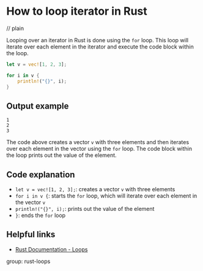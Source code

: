 # How to loop iterator in Rust
// plain

Looping over an iterator in Rust is done using the `for` loop. This loop will iterate over each element in the iterator and execute the code block within the loop.

```rust
let v = vec![1, 2, 3];

for i in v {
    println!("{}", i);
}
```

## Output example

```
1
2
3
```

The code above creates a vector `v` with three elements and then iterates over each element in the vector using the `for` loop. The code block within the loop prints out the value of the element.

## Code explanation

- `let v = vec![1, 2, 3];`: creates a vector `v` with three elements
- `for i in v {`: starts the `for` loop, which will iterate over each element in the vector `v`
- `println!("{}", i);`: prints out the value of the element
- `}`: ends the `for` loop

## Helpful links
- [Rust Documentation - Loops](https://doc.rust-lang.org/book/ch03-05-control-flow.html#loops)

group: rust-loops
